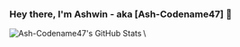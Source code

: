### Hey there, I'm Ashwin - aka [Ash-Codename47] 👋

<!--
**Ash-Codename47/Ash-Codename47** is a ✨ _special_ ✨ repository because its `README.md` (this file) appears on your GitHub profile.

Here are some ideas to get you started:

- 🔭 I’m currently working on ...
- 🌱 I’m currently learning ...
- 👯 I’m looking to collaborate on ...
- 🤔 I’m looking for help with ...
- 💬 Ask me about ...
- 📫 How to reach me: ...
- 😄 Pronouns: ...
- ⚡ Fun fact: ...
-->

<img align="left" alt="Ash-Codename47's GitHub Stats" src="https://github-readme-stats.vercel.app/api?username=Ash-Codename47&show_icons=true&count_private=true&hide_border=false&title_color=ff652f&icon_color=FFE400&bg_color=09131B&text_color=ffffff&border_color=0c1a25" />\

